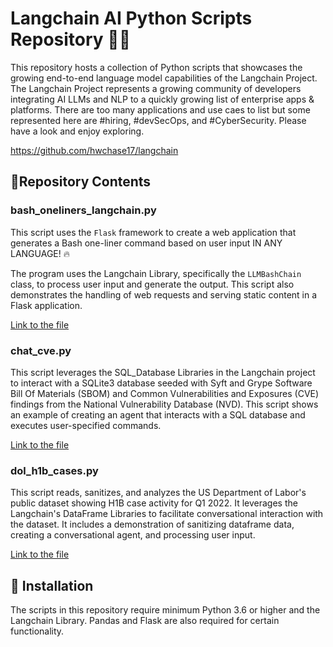 # Langchain AI Python Scripts Repository 🔗🔗

This repository hosts a collection of Python scripts that showcases the growing end-to-end language model capabilities of the Langchain Project.  The Langchain Project represents a growing community of developers integrating AI LLMs and NLP to a quickly growing list of enterprise apps & platforms.   There are too many applications and use caes to list but some represented here are #hiring, #devSecOps, and #CyberSecurity.  Please have a look and enjoy exploring. 

https://github.com/hwchase17/langchain

## 🎯Repository Contents 

### bash_oneliners_langchain.py

This script uses the `Flask` framework to create a web application that generates a Bash one-liner command based on user input IN ANY LANGUAGE! :fire: 

The program uses the Langchain Library, specifically the `LLMBashChain` class, to process user input and generate the output. This script also demonstrates the handling of web requests and serving static content in a Flask application.

[Link to the file](bash_oneliners_langchain.py)

### chat_cve.py 

This script leverages the SQL_Database Libraries in the Langchain project to interact with a SQLite3 database seeded with Syft and Grype Software Bill Of Materials (SBOM) and Common Vulnerabilities and Exposures (CVE) findings from the National Vulnerability Database (NVD). This script shows an example of creating an agent that interacts with a SQL database and executes user-specified commands.

[Link to the file](chat_cve.py)

### dol_h1b_cases.py 

This script reads, sanitizes, and analyzes the US Department of Labor's public dataset showing H1B case activity for Q1 2022. It leverages the Langchain's DataFrame Libraries to facilitate conversational interaction with the dataset. It includes a demonstration of sanitizing dataframe data, creating a conversational agent, and processing user input.

[Link to the file](dol_h1b_cases.py)

## 📖 Installation

The scripts in this repository require minimum Python 3.6 or higher and the Langchain Library.  Pandas and Flask are also  required for certain functionality.
